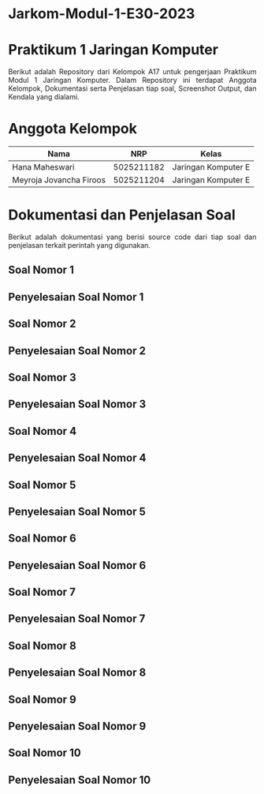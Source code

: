 # Jarkom-Modul-1-E30-2023
# **Praktikum 1 Jaringan Komputer**
<div align=justify>

Berikut adalah Repository dari Kelompok A17 untuk pengerjaan Praktikum Modul 1 Jaringan Komputer. Dalam Repository ini terdapat Anggota Kelompok, Dokumentasi serta Penjelasan tiap soal, Screenshot Output, dan Kendala yang dialami.

# **Anggota Kelompok**

| Nama                      | NRP        | Kelas                |
| ------------------------- | ---------- | ----------------     |
| Hana Maheswari            | 5025211182 | Jaringan Komputer E  |
| Meyroja Jovancha Firoos   | 5025211204 | Jaringan Komputer E  |

# **Dokumentasi dan Penjelasan Soal**
<div align=justify>

Berikut adalah dokumentasi yang berisi source code dari tiap soal dan penjelasan terkait perintah yang digunakan. 

## **Soal Nomor 1**
## **Penyelesaian Soal Nomor 1**
## **Soal Nomor 2**
## **Penyelesaian Soal Nomor 2**
## **Soal Nomor 3**
## **Penyelesaian Soal Nomor 3**
## **Soal Nomor 4**
## **Penyelesaian Soal Nomor 4**
## **Soal Nomor 5**
## **Penyelesaian Soal Nomor 5**
## **Soal Nomor 6**
## **Penyelesaian Soal Nomor 6**
## **Soal Nomor 7**
## **Penyelesaian Soal Nomor 7**
## **Soal Nomor 8**
## **Penyelesaian Soal Nomor 8**
## **Soal Nomor 9**
## **Penyelesaian Soal Nomor 9**
## **Soal Nomor 10**
## **Penyelesaian Soal Nomor 10**
